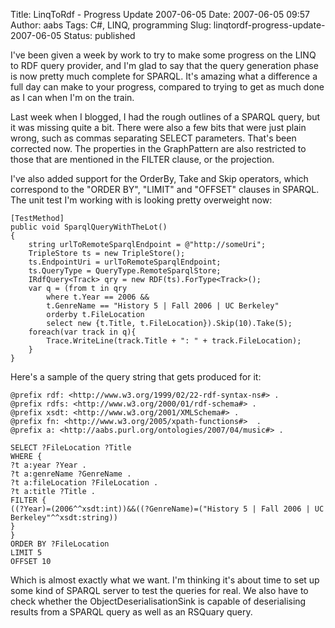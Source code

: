 Title: LinqToRdf - Progress Update 2007-06-05
Date: 2007-06-05 09:57
Author: aabs
Tags: C#, LINQ, programming
Slug: linqtordf-progress-update-2007-06-05
Status: published

I've been given a week by work to try to make some progress on the LINQ to RDF query provider, and I'm glad to say that the query generation phase is now pretty much complete for SPARQL. It's amazing what a difference a full day can make to your progress, compared to trying to get as much done as I can when I'm on the train.

Last week when I blogged, I had the rough outlines of a SPARQL query, but it was missing quite a bit. There were also a few bits that were just plain wrong, such as commas separating SELECT parameters. That's been corrected now. The properties in the GraphPattern are also restricted to those that are mentioned in the FILTER clause, or the projection.

I've also added support for the OrderBy, Take and Skip operators, which correspond to the "ORDER BY", "LIMIT" and "OFFSET" clauses in SPARQL. The unit test I'm working with is looking pretty overweight now:

    [TestMethod]
    public void SparqlQueryWithTheLot()
    {
        string urlToRemoteSparqlEndpoint = @"http://someUri";
        TripleStore ts = new TripleStore();
        ts.EndpointUri = urlToRemoteSparqlEndpoint;
        ts.QueryType = QueryType.RemoteSparqlStore;
        IRdfQuery<Track> qry = new RDF(ts).ForType<Track>(); 
        var q = (from t in qry
            where t.Year == 2006 &&
            t.GenreName == "History 5 | Fall 2006 | UC Berkeley" 
            orderby t.FileLocation
            select new {t.Title, t.FileLocation}).Skip(10).Take(5);
        foreach(var track in q){
            Trace.WriteLine(track.Title + ": " + track.FileLocation);
        }        
    }

[](http://11011.net/software/vspaste)

Here's a sample of the query string that gets produced for it:

    @prefix rdf: <http://www.w3.org/1999/02/22-rdf-syntax-ns#> .
    @prefix rdfs: <http://www.w3.org/2000/01/rdf-schema#> .
    @prefix xsdt: <http://www.w3.org/2001/XMLSchema#> .
    @prefix fn: <http://www.w3.org/2005/xpath-functions#>  .
    @prefix a: <http://aabs.purl.org/ontologies/2007/04/music#> .

    SELECT ?FileLocation ?Title 
    WHERE {
    ?t a:year ?Year .
    ?t a:genreName ?GenreName .
    ?t a:fileLocation ?FileLocation .
    ?t a:title ?Title .
    FILTER {
    ((?Year)=(2006^^xsdt:int))&&((?GenreName)=("History 5 | Fall 2006 | UC Berkeley"^^xsdt:string))
    }
    }
    ORDER BY ?FileLocation
    LIMIT 5
    OFFSET 10

[](http://11011.net/software/vspaste)[](http://11011.net/software/vspaste)Which is almost exactly what we want. I'm thinking it's about time to set up some kind of SPARQL server to test the queries for real. We also have to check whether the ObjectDeserialisationSink is capable of deserialising results from a SPARQL query as well as an RSQuary query.
